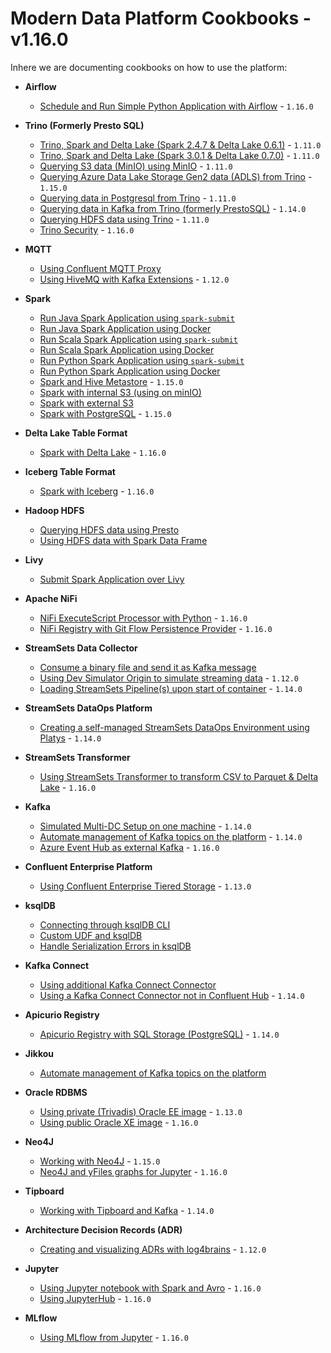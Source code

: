 # Modern Data Platform Cookbooks  - v1.16.0
Inhere we are documenting cookbooks on how to use the platform:

 * **Airflow**
   * [Schedule and Run Simple Python Application with Airflow](./recipes/airflow-schedule-python-app/README) - `1.16.0`

 * **Trino (Formerly Presto SQL)**
   * [Trino, Spark and Delta Lake (Spark 2.4.7 & Delta Lake 0.6.1)](./recipes/delta-lake-and-trino-spark2.4/README) - `1.11.0`
   * [Trino, Spark and Delta Lake (Spark 3.0.1 & Delta Lake 0.7.0)](./recipes/delta-lake-and-trino-spark3.0/README) - `1.11.0`
   * [Querying S3 data (MinIO) using MinIO](./recipes/querying-minio-with-trino/README) - `1.11.0`
   * [Querying Azure Data Lake Storage Gen2 data (ADLS) from Trino](./recipes/querying-adls-with-trino/README) - `1.15.0`
   * [Querying data in Postgresql from Trino](./recipes/querying-postgresql-with-trino/README) - `1.11.0`
   * [Querying data in Kafka from Trino (formerly PrestoSQL)](./recipes/querying-kafka-with-trino/README) - `1.14.0`
   * [Querying HDFS data using Trino](./recipes/querying-hdfs-with-presto/README) - `1.11.0`
   * [Trino Security](./recipes/trino-security/README) - `1.16.0`

 * **MQTT**
   * [Using Confluent MQTT Proxy](./recipes/using-mqtt-proxy/README)
   * [Using HiveMQ with Kafka Extensions](./recipes/using-hivemq-with-kafka-extension/README) - `1.12.0`

 * **Spark**
   * [Run Java Spark Application using `spark-submit`](./recipes/run-spark-simple-app-java-submit/README)
   * [Run Java Spark Application using Docker](./recipes/run-spark-simple-app-java-docker/README)
   * [Run Scala Spark Application using `spark-submit`](./recipes/run-spark-simple-app-scala-submit/README)
   * [Run Scala Spark Application using Docker](./recipes/run-spark-simple-app-scala-docker/README)
   * [Run Python Spark Application using `spark-submit`](./recipes/run-spark-simple-app-python-submit/README)
   * [Run Python Spark Application using Docker](./recipes/run-spark-simple-app-python-docker/README)   
   * [Spark and Hive Metastore](./recipes/spark-and-hive-metastore/README) - `1.15.0`
   * [Spark with internal S3 (using on minIO)](./recipes/spark-with-internal-s3/README)
   * [Spark with external S3](./recipes/spark-with-external-s3/README)
   * [Spark with PostgreSQL](./recipes/spark-with-postgresql/README) - `1.15.0`

 * **Delta Lake Table Format**
   * [Spark with Delta Lake](./recipes/delta-lake-with-spark/README) - `1.16.0`

 * **Iceberg Table Format**
   * [Spark with Iceberg](./recipes/iceberg-with-spark/README) - `1.16.0`

 * **Hadoop HDFS**
   * [Querying HDFS data using Presto](./recipes/querying-hdfs-with-presto/README)
   * [Using HDFS data with Spark Data Frame](./recipes/using-hdfs-with-spark/README)

 * **Livy**
   * [Submit Spark Application over Livy](./recipes/run-spark-simple-app-scala-livy/README)

 * **Apache NiFi**
   * [NiFi ExecuteScript Processor with Python](./recipes/nifi-execute-processor-with-python/README) - `1.16.0`
   * [NiFi Registry with Git Flow Persistence Provider](./recipes/nifi-registry-with-git/README) - `1.16.0`

 * **StreamSets Data Collector**
   * [Consume a binary file and send it as Kafka message](./recipes/streamsets-binary-file-to-kafka/README)
   * [Using Dev Simulator Origin to simulate streaming data](./recipes/using-dev-simulator-origin/README) - `1.12.0`
   * [Loading StreamSets Pipeline(s) upon start of container](./recipes/streamsets-loading-pipelines/README) - `1.14.0`

 * **StreamSets DataOps Platform**
   * [Creating a self-managed StreamSets DataOps Environment using Platys](./recipes/streamsets-dataops-creating-environment/README) - `1.14.0`

 * **StreamSets Transformer**
   * [Using StreamSets Transformer to transform CSV to Parquet & Delta Lake](./recipes/streamsets-transformer-transform-csv-to-deltalake/README) - `1.16.0`    

 * **Kafka**
   * [Simulated Multi-DC Setup on one machine](./recipes/simulated-multi-dc-setup/README) - `1.14.0`  
   * [Automate management of Kafka topics on the platform](./recipes/jikkou-automate-kafka-topics-management/README) - `1.14.0`
   * [Azure Event Hub as external Kafka](./recipes/azure-event-hub-as-external-kafka/README) - `1.16.0`

 * **Confluent Enterprise Platform**
   * [Using Confluent Enterprise Tiered Storage](./recipes/confluent-tiered-storage/README) - `1.13.0`

 * **ksqlDB**
   * [Connecting through ksqlDB CLI](./recipes/connecting-through-ksqldb-cli/README)    
   * [Custom UDF and ksqlDB](./recipes/custom-udf-and-ksqldb/README)    
   * [Handle Serialization Errors in ksqlDB](./recipes/ksqldb-handle-deserializaion-error/README)    

 * **Kafka Connect**
   * [Using additional Kafka Connect Connector](./recipes/using-additional-kafka-connect-connector/README)
   * [Using a Kafka Connect Connector not in Confluent Hub](./recipes/using-kafka-connector-not-in-confluent-hub/README) - `1.14.0`

 * **Apicurio Registry**
   * [Apicurio Registry with SQL Storage (PostgreSQL)](./recipes/apicurio-with-database-storage/README) - `1.14.0`

 * **Jikkou**
   * [Automate management of Kafka topics on the platform](./recipes/jikkou-automate-kafka-topics-management/README)    

 * **Oracle RDBMS**
   * [Using private (Trivadis) Oracle EE image](./recipes/using-private-oracle-ee-image/README) - `1.13.0`    
   * [Using public Oracle XE image](./recipes/using-public-oracle-xe-image/README) - `1.16.0`    

 * **Neo4J**
     * [Working with Neo4J](./recipes/working-with-neo4j/README) - `1.15.0`  
     * [Neo4J and yFiles graphs for Jupyter](./recipes/neo4j-jupyter-yfiles/README) - `1.16.0`   

 * **Tipboard**
   * [ Working with Tipboard and Kafka](./recipes/tipboard-and-kafka/README) - `1.14.0`    

 * **Architecture Decision Records (ADR)**
   * [Creating and visualizing ADRs with log4brains](./recipes/creating-adr-with-log4brains/README) - `1.12.0`    

 * **Jupyter**
   * [Using Jupyter notebook with Spark and Avro](./recipes/jupyter-spark/README) - `1.16.0` 
   * [Using JupyterHub](./recipes/using-jupyter-hub/README) - `1.16.0` 

 * **MLflow**
   * [Using MLflow from Jupyter](./recipes/using-mflow-from-jupyter/README) - `1.16.0` 

